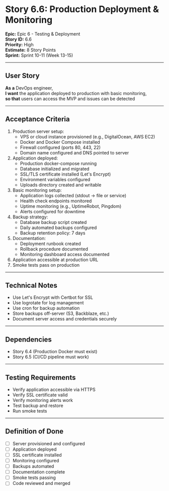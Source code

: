 # Story 6.6: Production Deployment & Monitoring

**Epic:** Epic 6 - Testing & Deployment  
**Story ID:** 6.6  
**Priority:** High  
**Estimate:** 8 Story Points  
**Sprint:** Sprint 10-11 (Week 13-15)

---

## User Story

**As a** DevOps engineer,  
**I want** the application deployed to production with basic monitoring,  
**so that** users can access the MVP and issues can be detected

---

## Acceptance Criteria

1. Production server setup:
   - VPS or cloud instance provisioned (e.g., DigitalOcean, AWS EC2)
   - Docker and Docker Compose installed
   - Firewall configured (ports 80, 443, 22)
   - Domain name configured and DNS pointed to server
2. Application deployed:
   - Production docker-compose running
   - Database initialized and migrated
   - SSL/TLS certificate installed (Let's Encrypt)
   - Environment variables configured
   - Uploads directory created and writable
3. Basic monitoring setup:
   - Application logs collected (stdout → file or service)
   - Health check endpoints monitored
   - Uptime monitoring (e.g., UptimeRobot, Pingdom)
   - Alerts configured for downtime
4. Backup strategy:
   - Database backup script created
   - Daily automated backups configured
   - Backup retention policy: 7 days
5. Documentation:
   - Deployment runbook created
   - Rollback procedure documented
   - Monitoring dashboard access documented
6. Application accessible at production URL
7. Smoke tests pass on production

---

## Technical Notes

- Use Let's Encrypt with Certbot for SSL
- Use logrotate for log management
- Use cron for backup automation
- Store backups off-server (S3, Backblaze, etc.)
- Document server access and credentials securely

---

## Dependencies

- Story 6.4 (Production Docker must exist)
- Story 6.5 (CI/CD pipeline must work)

---

## Testing Requirements

- Verify application accessible via HTTPS
- Verify SSL certificate valid
- Verify monitoring alerts work
- Test backup and restore
- Run smoke tests

---

## Definition of Done

- [ ] Server provisioned and configured
- [ ] Application deployed
- [ ] SSL certificate installed
- [ ] Monitoring configured
- [ ] Backups automated
- [ ] Documentation complete
- [ ] Smoke tests passing
- [ ] Code reviewed and merged
